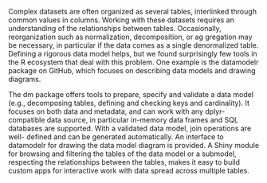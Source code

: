 Complex datasets are often organized as several tables, interlinked through common values in columns.
Working with these datasets requires an understanding of the relationships
between tables. Occasionally, reorganization such as normalization, decomposition, or ag
gregation may be necessary, in particular if the data comes as a single denormalized table.
Defining a rigorous data model helps, but we found surprisingly few tools in the R ecosystem
that deal with this problem. One example is the datamodelr package on GitHub, which
focuses on describing data models and drawing diagrams.

The dm package offers tools to prepare, specify and validate a data model (e.g., decomposing
tables, defining and checking keys and cardinality). It focuses on both data and metadata,
and can work with any dplyr-compatible data source, in particular in-memory data frames
and SQL databases are supported. With a validated data model, join operations are well-
defined and can be generated automatically. An interface to datamodelr for drawing the
data model diagram is provided. A Shiny module for browsing and filtering the tables of the
data model or a submodel, respecting the relationships between the tables, makes it easy to
build custom apps for interactive work with data spread across multiple tables.
